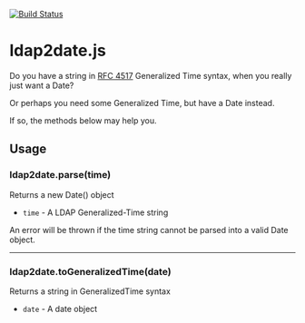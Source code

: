 [![Build Status](https://travis-ci.org/rsolomo/ldap2date.js.png?branch=master)](https://travis-ci.org/rsolomo/ldap2date.js)

# ldap2date.js

Do you have a string in [RFC 4517](http://www.ietf.org/rfc/rfc4517.txt) Generalized Time syntax, when you really just want a Date?

Or perhaps you need some Generalized Time, but have a Date instead.

If so, the methods below may help you.

## Usage

### ldap2date.parse(time)

Returns a new Date() object
- `time` - A LDAP Generalized-Time string

An error will be thrown if the time string cannot be parsed into a valid Date object.

---
### ldap2date.toGeneralizedTime(date)

Returns a string in GeneralizedTime syntax
- `date` - A date object
